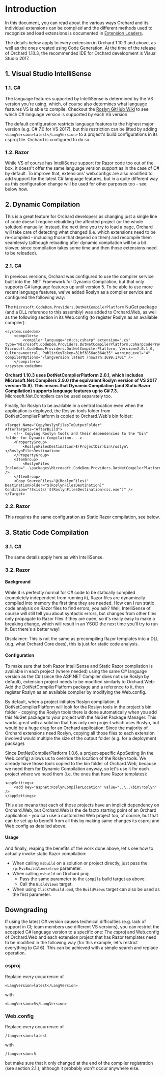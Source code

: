# Introduction

In this document, you can read about the various ways Orchard and its individual extensions can be compiled and the different methods used to recognize and load extensions is documented in [Extension Loaders](Extension-Loaders).

The details below apply to every extension in Orchard 1.10.3 and above, as well as the ones created using Code Generation. At the time of the release of Orchard 1.10.3, the recommended IDE for Orchard development is Visual Studio 2017.


## 1. Visual Studio IntelliSense

### 1.1. C#

The language features supported by IntelliSense is determined by the VS version you're using, which, of course also determines what language features VS is able to compile. Checkout the [Roslyn GitHub Wiki](https://github.com/dotnet/roslyn/wiki/NuGet-packages#versioning) to see which C# language version is supported by each VS version.

The default configuration restricts language features to the highest major version (e.g. C# 7.0 for VS 2017), but this restriction can be lifted by adding `<LangVersion>latest</LangVersion>` to a project's build configurations in its csproj file. Orchard is configured to do so.

### 1.2. Razor

While VS of course has IntelliSense support for Razor code too out of the box, it doesn't offer the same language version support as in the case of C# by default. To improve that, extensions' web.configs are also modified to add support for the latest C# language features, but in a quite different way as this configuration change will be used for other purposes too - see below how.


## 2. Dynamic Compilation

This is a great feature for Orchard developers as changing just a single line of code doesn't require rebuilding the affected project (or the whole solution) manually: Instead, the next time you try to load a page, Orchard will take care of detecting what changed (i.e. which extensions need to be re-compiled - including those that depend on them) and recompile them seamlessly (although reloading after dynamic compilation will be a bit slower, since compilation takes some time and then those extensions need to be reloaded).

### 2.1. C#

In previous versions, Orchard was configured to use the compiler service built into the .NET Framework for Dynamic Compilation, but that only supports C# language features up until version 5. To be able to use more recent language features, we've added Roslyn as a compiler service and configured the following way:

The `Microsoft.CodeDom.Providers.DotNetCompilerPlatform` NuGet package (and a DLL reference to this assembly) was added to Orchard.Web, as well as the following section in its Web.config (to register Roslyn as an available compiler):
```
<system.codedom>
    <compilers>
        <compiler language="c#;cs;csharp" extension=".cs" type="Microsoft.CodeDom.Providers.DotNetCompilerPlatform.CSharpCodeProvider, Microsoft.CodeDom.Providers.DotNetCompilerPlatform, Version=2.0.1.0, Culture=neutral, PublicKeyToken=31bf3856ad364e35" warningLevel="4" compilerOptions="/langversion:latest /nowarn:1699;1701" />
    </compilers>
</system.codedom>
```

**Orchard 1.10.3 uses DotNetCompilerPlatform 2.0.1, which includes Microsoft.Net.Compilers 2.9.0 (the equivalent Roslyn version of VS 2017 version 15.8). This means that Dynamic Compilation (and Static Razor Compilation) supports language features up to C# 7.3.**
Microsoft.Net.Compilers can be used separately too.

Finally, for Roslyn to be available in a central location even when the application is deployed, the Roslyn tools folder from DotNetCompilerPlatform is copied to Orchard.Web's bin folder:
```
<Target Name="CopyRoslynFilesToOutputFolder" AfterTargets="AfterBuild">
    <!-- Copying Roslyn tools and their dependencies to the "bin" folder for Dynamic Compilation. -->
    <PropertyGroup>
        <RoslynFilesDestination>$(ProjectDir)bin\roslyn\</RoslynFilesDestination>
    </PropertyGroup>
    <ItemGroup>
        <RoslynFiles Include="..\packages\Microsoft.CodeDom.Providers.DotNetCompilerPlatform.2.0.1\tools\RoslynLatest\*" />
    </ItemGroup>
    <Copy SourceFiles="@(RoslynFiles)" DestinationFolder="$(RoslynFilesDestination)" Condition="!Exists('$(RoslynFilesDestination)csc.exe')" />
</Target>
```

### 2.2. Razor

This requires the same configuration as Static Razor compilation, see below.


## 3. Static Code Compilation

### 3.1. C#

The same details apply here as with IntelliSense.

### 3.2. Razor

#### Background

While it is perfectly normal for C# code to be statically compiled (completely independent from running it), Razor files are dynamically compiled into memory the first time they are needed. How can I run static code analysis on Razor files to find errors, you ask? Well, IntelliSense of course will still tell you about syntactic errors, but changes from other files only propagate to Razor files if they are open, so it's really easy to make a breaking change, which will result in an YSOD the next time you'll try to run it. But there's a better way!

Disclaimer: This is not the same as precompiling Razor templates into a DLL (e.g. what Orchard Core does), this is just for static code analysis.

#### Configuration

To make sure that both Razor IntelliSense and Static Razor compilation is available in each project (where needed) using the same C# language version as the C# (since the ASP.NET Compiler does not use Roslyn by default), extension project needs to be modified similarly to Orchard.Web: Add the DotNetCompilerPlatform package and a reference to it, then register Roslyn as an available compiler by modifying the Web.config.

By default, when a project initiates Roslyn compilation, it DotNetCompilerPlatform will look for the Roslyn tools in the project's bin folder - copying the Roslyn tools there is done automatically when you add this NuGet package to your project with the NuGet Package Manager. This works great with a solution that has only one project which uses Roslyn, but would be a huge drag for an Orchard application: Since the majority of Orchard extensions need Roslyn, copying all those files to each extension involved would multiple the size of the output folder (e.g. for a deployment package).

Since DotNetCompilerPlatform 1.0.6, a project-specific AppSetting (in the Web.config) allows us to override the location of the Roslyn tools. We already have those tools copied to the bin folder of Orchard.Web, because we need them for Dynamic Compilation anyway, so let's use it for each project where we need them (i.e. the ones that have Razor templates):
```
<appSettings>
    <add key="aspnet:RoslynCompilerLocation" value="..\..\bin\roslyn" />
</appSettings>
```
This also means that each of those projects have an implicit dependency on Orchard.Web, but Orchard.Web is the de facto starting point of an Orchard application - you can use a customized Web project too, of course, but that can be set up to benefit from all this by making same changes its csproj and Web.config as detailed above.

#### Usage

And finally, reaping the benefits of the work done above, let's see how to actually invoke static Razor compilation:
- When calling `msbuild` on a solution or project directly, just pass the `/p:MvcBuildViews=true` parameter.
- When calling `msbuild` on Orchard.proj:
  - Pass the same parameter to the `Compile` build target as above.
  - Call the `BuildViews` target.
- When using `ClickToBuild.cmd`, the `BuildViews` target can also be used as the first parameter.


## Downgrading

If using the latest C# version causes technical difficulties (e.g. lack of support in CI; team members use different VS versions), you can restrict the accepted C# language version to a specific one: The csproj and Web.config of Orchard.Web and each extension project that has Razor templates need to be modified in the following way (for this example, let's restrict everything to C# 6). This can be achieved with a simple search and replace operation.

### csproj

Replace every occurrence of
```
<LangVersion>latest</LangVersion>
```
with
```
<LangVersion>6</LangVersion>
```

### Web.config
Replace every occurrence of
```
/langversion:latest
```
with
```
/langversion:6
```
but make sure that it only changed at the end of the compiler registration (see section 2.1.), although it probably won't occur anywhere else.
